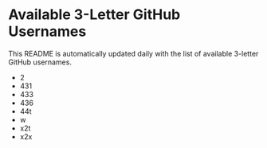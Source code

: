 # Available 3-Letter GitHub Usernames

This README is automatically updated daily with the list of available 3-letter GitHub usernames.

- 2
- 431
- 433
- 436
- 44t
- w
- x2t
- x2x
